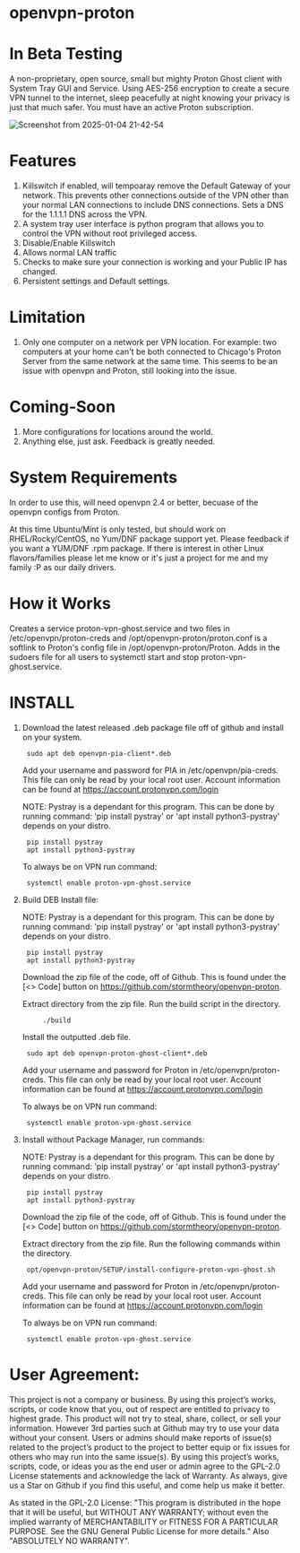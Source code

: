 # openvpn-proton
# In Beta Testing

A non-proprietary, open source, small but mighty Proton Ghost client with System Tray GUI and Service. Using AES-256 encryption to create a secure VPN tunnel to the internet, sleep peacefully at night knowing your privacy is just that much safer. You must have an active Proton subscription.

![Screenshot from 2025-01-04 21-42-54](https://github.com/user-attachments/assets/29066e4f-9906-4869-8320-adeae1067028)

# Features
1) Killswitch if enabled, will tempoaray remove the Default Gateway of your network. This prevents other connections outside of the VPN other than your normal LAN connections to include DNS connections. Sets a DNS for the 1.1.1.1 DNS across the VPN.
2) A system tray user interface is python program that allows you to control the VPN without root privileged access.
3) Disable/Enable Killswitch
4) Allows normal LAN traffic
5) Checks to make sure your connection is working and your Public IP has changed.
6) Persistent settings and Default settings.

# Limitation
1) Only one computer on a network per VPN location. For example: two computers at your home can't be both connected to Chicago's Proton Server from the same network at the same time. This seems to be an issue with openvpn and Proton, still looking into the issue.

# Coming-Soon
1) More configurations for locations around the world.
2) Anything else, just ask. Feedback is greatly needed.

# System Requirements
In order to use this, will need openvpn 2.4 or better, becuase of the openvpn configs from Proton.

At this time Ubuntu/Mint is only tested, but should work on RHEL/Rocky/CentOS, no Yum/DNF package support yet. Please feedback if you want a YUM/DNF .rpm package. If there is interest in other Linux flavors/families please let me know or it's just a project for me and my family :P as our daily drivers.

# How it Works
Creates a service proton-vpn-ghost.service and two files in /etc/openvpn/proton-creds and /opt/openvpn-proton/proton.conf is a softlink to Proton's config file in /opt/openvpn-proton/Proton. Adds in the sudoers file for all users to systemctl start and stop proton-vpn-ghost.service. 

# INSTALL
1) Download the latest released .deb package file off of github and install on your system.

		sudo apt deb openvpn-pia-client*.deb

	Add your username and password for PIA in /etc/openvpn/pia-creds. This file can only be read by your local root user. Account information can be found at https://account.protonvpn.com/login

	NOTE: Pystray is a dependant for this program. This can be done by running command: 'pip install pystray' or 'apt install python3-pystray' depends on your distro.

		pip install pystray
		apt install python3-pystray
	
 	To always be on VPN run command:

  		systemctl enable proton-vpn-ghost.service

3) Build DEB Install file:

   NOTE: Pystray is a dependant for this program. This can be done by running command: 'pip install pystray' or 'apt install python3-pystray' depends on your distro.

		pip install pystray
		apt install python3-pystray

   Download the zip file of the code, off of Github. This is found under the [<> Code] button on https://github.com/stormtheory/openvpn-proton.

   Extract directory from the zip file. Run the build script in the directory.

        	./build

   Install the outputted .deb file.

   		sudo apt deb openvpn-proton-ghost-client*.deb

   Add your username and password for Proton in /etc/openvpn/proton-creds. This file can only be read by your local root user. Account information can be found at https://account.protonvpn.com/login

   To always be on VPN run command:

   		systemctl enable proton-vpn-ghost.service

5) Install without Package Manager, run commands:
	
   NOTE: Pystray is a dependant for this program. This can be done by running command: 'pip install pystray' or 'apt install python3-pystray' depends on your distro.

		pip install pystray
		apt install python3-pystray

   Download the zip file of the code, off of Github. This is found under the [<> Code] button on https://github.com/stormtheory/openvpn-proton.

   Extract directory from the zip file. Run the following commands within the directory.

        opt/openvpn-proton/SETUP/install-configure-proton-vpn-ghost.sh 

   Add your username and password for Proton in /etc/openvpn/proton-creds. This file can only be read by your local root user. Account information can be found at https://account.protonvpn.com/login

   To always be on VPN run command:

   		systemctl enable proton-vpn-ghost.service

# User Agreement:
This project is not a company or business. By using this project’s works, scripts, or code know that you, out of respect are entitled to privacy to highest grade. This product will not try to steal, share, collect, or sell your information. However 3rd parties such at Github may try to use your data without your consent. Users or admins should make reports of issue(s) related to the project’s product to the project to better equip or fix issues for others who may run into the same issue(s). By using this project’s works, scripts, code, or ideas you as the end user or admin agree to the GPL-2.0 License statements and acknowledge the lack of Warranty. As always, give us a Star on Github if you find this useful, and come help us make it better.

As stated in the GPL-2.0 License:
    "This program is distributed in the hope that it will be useful,
    but WITHOUT ANY WARRANTY; without even the implied warranty of
    MERCHANTABILITY or FITNESS FOR A PARTICULAR PURPOSE.  See the
    GNU General Public License for more details." Also "ABSOLUTELY NO WARRANTY".
